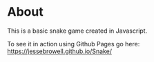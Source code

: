 # About

This is a basic snake game created in Javascript.

To see it in action using Github Pages go here:
https://jessebrowell.github.io/Snake/
